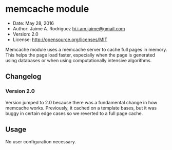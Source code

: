 # memcache module

* Date:    May 28, 2016
* Author:  Jaime A. Rodriguez <hi.i.am.jaime@gmail.com>
* Version: 2.0
* License: http://opensource.org/licenses/MIT

Memcache module uses a memcache server to cache full pages in memory. This helps
the page load faster, especially when the page is generated using databases or
when using computationally intensive algorithms.

## Changelog

### Version 2.0

Version jumped to 2.0 because there was a fundamental change in how memcache 
works. Previously, it cached on a template bases, but it was buggy in certain
edge cases so we reverted to a full page cache.

## Usage

No user configuration necessary.